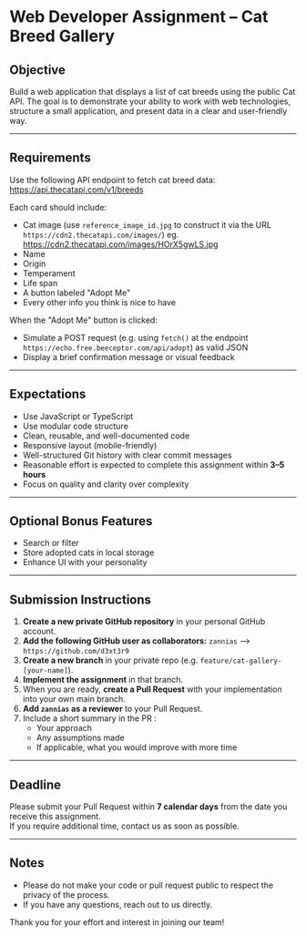# Web Developer Assignment – Cat Breed Gallery

## Objective

Build a web application that displays a list of cat breeds using the public Cat API. The goal is to demonstrate your ability to work with web technologies, structure a small application, and present data in a clear and user-friendly way.

---

## Requirements

Use the following API endpoint to fetch cat breed data:  
https://api.thecatapi.com/v1/breeds

Each card should include:

- Cat image (use `reference_image_id.jpg` to construct it via the URL `https://cdn2.thecatapi.com/images/`) eg. https://cdn2.thecatapi.com/images/HOrX5gwLS.jpg
- Name
- Origin
- Temperament
- Life span
- A button labeled "Adopt Me"
- Every other info you think is nice to have

When the "Adopt Me" button is clicked:

- Simulate a POST request (e.g. using `fetch()` at the endpoint `https://echo.free.beeceptor.com/api/adopt`) as valid JSON
- Display a brief confirmation message or visual feedback

---

## Expectations

- Use JavaScript or TypeScript
- Use modular code structure
- Clean, reusable, and well-documented code
- Responsive layout (mobile-friendly)
- Well-structured Git history with clear commit messages
- Reasonable effort is expected to complete this assignment within **3–5 hours**
- Focus on quality and clarity over complexity

---

## Optional Bonus Features

- Search or filter
- Store adopted cats in local storage
- Enhance UI with your personality

---

## Submission Instructions

1. **Create a new private GitHub repository** in your personal GitHub account.
2. **Add the following GitHub user as collaborators:** `zannias` --> `https://github.com/d3xt3r9`
3. **Create a new branch** in your private repo (e.g. `feature/cat-gallery-[your-name]`).
4. **Implement the assignment** in that branch.
5. When you are ready, **create a Pull Request** with your implementation into your own main branch.
6. **Add `zannias` as a reviewer** to your Pull Request.
7. Include a short summary in the PR :
   - Your approach
   - Any assumptions made
   - If applicable, what you would improve with more time

---

## Deadline

Please submit your Pull Request within **7 calendar days** from the date you receive this assignment.  
If you require additional time, contact us as soon as possible.

---

## Notes

- Please do not make your code or pull request public to respect the privacy of the process.
- If you have any questions, reach out to us directly.

Thank you for your effort and interest in joining our team!
